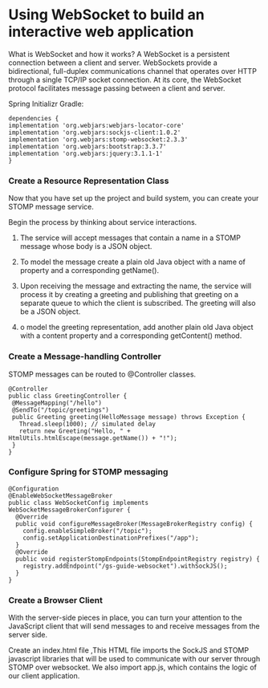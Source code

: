 # Using WebSocket to build an interactive web application

What is WebSocket and how it works?
A WebSocket is a persistent connection between a client and server. WebSockets provide a bidirectional, full-duplex communications channel that operates over HTTP through a single TCP/IP socket connection. At its core, the WebSocket protocol facilitates message passing between a client and server.

Spring Initializr
Gradle:
```
dependencies {
implementation 'org.webjars:webjars-locator-core'
implementation 'org.webjars:sockjs-client:1.0.2'
implementation 'org.webjars:stomp-websocket:2.3.3'
implementation 'org.webjars:bootstrap:3.3.7'
implementation 'org.webjars:jquery:3.1.1-1'
}
```
### Create a Resource Representation Class
Now that you have set up the project and build system, you can create your STOMP message service.

Begin the process by thinking about service interactions.

1. The service will accept messages that contain a name in a STOMP message whose body is a JSON object.
2. To model the message create a plain old Java object with a name of property and a corresponding getName().

3. Upon receiving the message and extracting the name, the service will process it by creating a greeting and publishing that greeting on a separate queue to which the client is subscribed. The greeting will also be a JSON object.

4. o model the greeting representation, add another plain old Java object with a content property and a corresponding getContent() method.

### Create a Message-handling Controller

STOMP messages can be routed to @Controller classes.

```
@Controller
public class GreetingController {
 @MessageMapping("/hello")
 @SendTo("/topic/greetings")
 public Greeting greeting(HelloMessage message) throws Exception {
   Thread.sleep(1000); // simulated delay
   return new Greeting("Hello, " + HtmlUtils.htmlEscape(message.getName()) + "!");
 }
}
```
### Configure Spring for STOMP messaging

```
@Configuration
@EnableWebSocketMessageBroker
public class WebSocketConfig implements WebSocketMessageBrokerConfigurer {
  @Override
  public void configureMessageBroker(MessageBrokerRegistry config) {
    config.enableSimpleBroker("/topic");
    config.setApplicationDestinationPrefixes("/app");
  }
  @Override
  public void registerStompEndpoints(StompEndpointRegistry registry) {
    registry.addEndpoint("/gs-guide-websocket").withSockJS();
  }
}
```
### Create a Browser Client

With the server-side pieces in place, you can turn your attention to the JavaScript client that will send messages to and receive messages from the server side.

Create an index.html file ,This HTML file imports the SockJS and STOMP javascript libraries that will be used to communicate with our server through STOMP over websocket. We also import app.js, which contains the logic of our client application. 